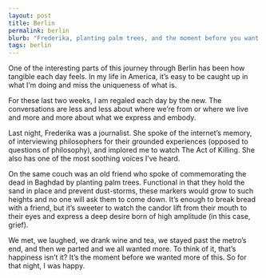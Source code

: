 ```yaml
---
layout: post
title: Berlin
permalink: berlin
blurb: "Frederika, planting palm trees, and the moment before you want more."
tags: berlin
---
```


One of the interesting parts of this journey through Berlin has been how tangible each day feels. In my life in America, it’s easy to be caught up in what I’m doing and miss the uniqueness of what is.

For these last two weeks, I am regaled each day by the new. The conversations are less and less about where we’re from or where we live and more and more about what we express and embody.

Last night, Frederika was a journalist. She spoke of the internet’s memory, of interviewing philosophers for their grounded experiences (opposed to questions of philosophy), and implored me to watch The Act of Killing. She also has one of the most soothing voices I’ve heard.

On the same couch was an old friend who spoke of commemorating the dead in Baghdad by planting palm trees. Functional in that they hold the sand in place and prevent dust-storms, these markers would grow to such heights and no one will ask them to come down. It’s enough to break bread with a friend, but it’s sweeter to watch the candor lift from their mouth to their eyes and express a deep desire born of high amplitude (in this case, grief).

We met, we laughed, we drank wine and tea, we stayed past the metro’s end, and then we parted and we all wanted more. To think of it, that’s happiness isn’t it? It’s the moment before we wanted more of this. So for that night, I was happy.
